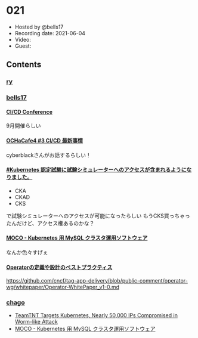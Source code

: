 # 021

- Hosted by @bells17
- Recording date: 2021-06-04
- Video: 
- Guest: 

## Contents

### [ry](https://twitter.com/URyo_0213)

### [bells17](https://twitter.com/bells17_)

#### [CI/CD Conference](https://link.medium.com/uMx3ZNaPKgb)

9月開催らしい

#### [OCHaCafe4 #3 CI/CD 最新事情](https://ochacafe.connpass.com/event/211934/)

cyberblackさんがお話するらしい！

#### [#Kubernetes 認定試験に試験シミュレーターへのアクセスが含まれるようになりました。](https://twitter.com/linux_fdtn_jp/status/1400647935705051140?s=21)

- CKA
- CKAD
- CKS

で試験シミュレーターへのアクセスが可能になったらしい
もうCKS買っちゃったんだけど、アクセス権あるのかな？

#### [MOCO - Kubernetes 用 MySQL クラスタ運用ソフトウェア](https://blog.cybozu.io/entry/moco)

なんか色々すげぇ

#### [Operatorの定義や設計のベストプラクティス](https://twitter.com/omichiki1/status/1400281852074594304?s=21)

https://github.com/cncf/tag-app-delivery/blob/public-comment/operator-wg/whitepaper/Operator-WhitePaper_v1-0.md

### [chago](https://twitter.com/it__chago)

- [TeamTNT Targets Kubernetes, Nearly 50,000 IPs Compromised in Worm-like Attack](https://www.trendmicro.com/en_us/research/21/e/teamtnt-targets-kubernetes--nearly-50-000-ips-compromised.html)
- [MOCO - Kubernetes 用 MySQL クラスタ運用ソフトウェア](https://blog.cybozu.io/entry/moco)
